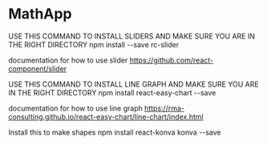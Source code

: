 # MathApp
USE THIS COMMAND TO INSTALL SLIDERS AND MAKE SURE YOU ARE IN THE RIGHT DIRECTORY 
npm install --save rc-slider

documentation for how to use slider
https://github.com/react-component/slider

USE THIS COMMAND TO INSTALL LINE GRAPH AND MAKE SURE YOU ARE IN THE RIGHT DIRECTORY npm install react-easy-chart --save

documentation for how to use line graph
https://rma-consulting.github.io/react-easy-chart/line-chart/index.html

Install this to make shapes
npm install react-konva konva --save

